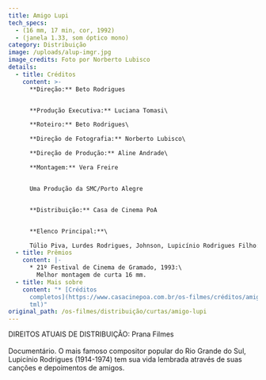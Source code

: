 ```yaml
---
title: Amigo Lupi
tech_specs:
  - (16 mm, 17 min, cor, 1992)
  - (janela 1.33, som óptico mono)
category: Distribuição
image: /uploads/alup-imgr.jpg
image_credits: Foto por Norberto Lubisco
details:
  - title: Créditos
    content: >-
      **Direção:** Beto Rodrigues


      **Produção Executiva:** Luciana Tomasi\

      **Roteiro:** Beto Rodrigues\

      **Direção de Fotografia:** Norberto Lubisco\

      **Direção de Produção:** Aline Andrade\

      **Montagem:** Vera Freire


      Uma Produção da SMC/Porto Alegre


      **Distribuição:** Casa de Cinema PoA


      **Elenco Principal:**\

      Túlio Piva, Lurdes Rodrigues, Johnson, Lupicínio Rodrigues Filho: depoimentos
  - title: Prêmios
    content: |-
      * 21º Festival de Cinema de Gramado, 1993:\
        Melhor montagem de curta 16 mm.
  - title: Mais sobre
    content: "* [Créditos
      completos](https://www.casacinepoa.com.br/os-filmes/créditos/amigo-lupi.h\
      tml)"
original_path: /os-filmes/distribuição/curtas/amigo-lupi
---
```

D﻿IREITOS ATUAIS DE DISTRIBUIÇÃO: Prana Filmes\
\
Documentário. O mais famoso compositor popular do Rio Grande do Sul, Lupicínio Rodrigues (1914-1974) tem sua vida lembrada através de suas canções e depoimentos de amigos.